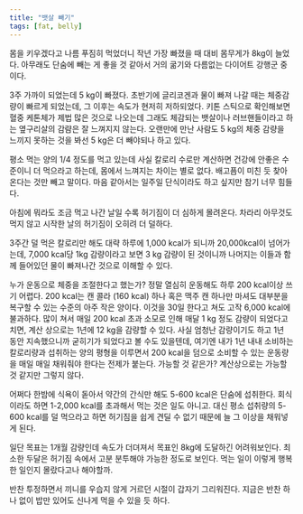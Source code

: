 ```yaml
---
title: "뱃살 빼기"
tags: [fat, belly]
---
```


몸을 키우겠다고 나름 푸짐히 먹었더니 작년 가장 빠졌을 때 대비 몸무게가 8kg이 늘었다. 아무래도 단숨에 빼는 게 좋을 것 같아서 거의 굶기와 다름없는 다이어트 강행군 중이다.

3주 가까이 되었는데 5 kg이 빠졌다. 초반기에 글리코겐과 물이 빠져 나갈 때는 체중감량이 빠르게 되었는데, 그 이후는 속도가 현저히 저하되었다. 키톤 스틱으로 확인해보면 혈중 케톤체가 제법 많은 것으로 나오는데 그래도 체감되는 뱃살이나 러브핸들이라고 하는 옆구리살의 감럄은 잘 느껴지지 않는다. 오랜만에 만난 사람도 5 kg의 체중 감량을 느끼지 못하는 것을 봐선 5 kg은 더 빼야되나 하고 있다.

평소 먹는 양의 1/4 정도를 먹고 있는데 사실 칼로리 수로만 계산하면 건강에 안좋은 수준이니 더 먹으라고 하는데, 몸에서 느껴지는 차이는 별로 없다. 배고픔이 미친 듯 찾아온다는 것만 빼고 말이다. 마음 같아서는 일주일 단식이라도 하고 싶지만 참기 너무 힘들다.

아침에 뭐라도 조금 먹고 나간 날일 수록 허기짐이 더 심하게 몰려온다. 차라리 아무것도 먹지 않고 시작한 날의 허기짐이 오히려 더 덜하다.

3주간 덜 먹은 칼로리만 해도 대략 하루에 1,000 kcal가 되니까 20,000kcal이 넘어가는데, 7,000 kcal당 1kg 감량이라고 보면 3 kg 감량이 된 것이니까 나머지는 이들과 함께 들어있던 물이 빠져나간 것으로 이해할 수 있다. 

누가 운동으로 체중을 조절한다고 했는가? 정말 열심히 운동해도 하루 200 kcal이상 쓰기 어렵다. 200 kcal는 캔 콜라 (160 kcal) 하나 혹은 맥주 캔 하나만 마셔도 대부분을 복구할 수 있는 수준의 아주 작은 양이다. 이것을 30일 한다고 쳐도 고작 6,000 kcal에 불과하다. 많이 쳐서 매일 200 kcal 초과 소모로 인해 매달 1 kg 정도 감량이 되었다고 치면, 계산 상으로는 1년에 12 kg을 감량할 수 있다. 사실 엄청난 감량이기도 하고 1년 동안 지속했으니까 굳히기가 되었다고 볼 수도 있을텐데, 여기엔 내가 1년 내내 소비하는 칼로리량과 섭취하는 양의 평형을 이루면서 200 kcal을 덤으로 소비할 수 있는 운동량을 매일 매일 채워줘야 한다는 전제가 붙는다. 가능할 것 같은가? 계산상으로는 가능할 것 같지만 그렇지 않다.

어쩌다 한밤에 식욕이 돋아서 약간의 간식만 해도 5-600 kcal은 단숨에 섭취한다. 회식이라도 하면 1-2,000 kcal를 초과해서 먹는 것은 일도 아니고. 대신 평소 섭취량의 5-600 kcal를 덜 먹으라고 하면 허기짐을 쉽게 견딜 수 없기 때문에 늘 그 이상을 채워넣게 된다. 

일단 목표는 1개월 감량인데 속도가 더뎌져서 목표인 8kg에 도달하긴 어려워보인다. 최소한 두달은 허기짐 속에서 고분 분투해야 가능한 정도로 보인다. 먹는 일이 이렇게 행복한 일인지 몰랐다고나 해야할까. 

반찬 투정하면서 끼니를 우습지 않게 거르던 시절이 갑자기 그리워진다. 지금은 반찬 하나 없이 밥만 있어도 신나게 먹을 수 있을 듯 하다. 